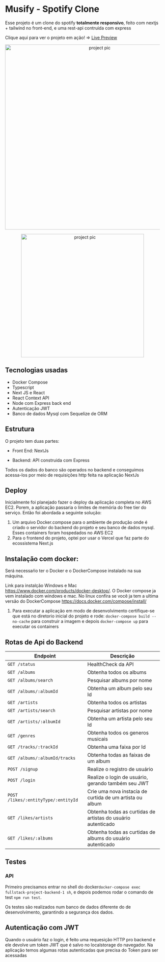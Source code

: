 # Musify - Spotify Clone

Esse projeto é um clone do spotify __totalmente responsivo__, feito com nextjs + tailwind no front-end, e uma rest-api contruida com express


Clique aqui para ver o projeto em ação! => [Live Preview](https://fullstack-project-two.vercel.app/)

<p align="center">
  <img src="https://i.imgur.com/x0zxQZl.png" width="600" alt="project pic">
</p>

<p align="center">
  <img src="https://i.imgur.com/5NaSL3w.png"  height="400" alt="project pic">
</p>

## Tecnologias usadas

- Docker Compose
- Typescript
- Next JS e React
- React Context API
- Node com Express back end
- Autenticação JWT
- Banco de dados Mysql com Sequelize de ORM

## Estrutura 
O projeto tem duas partes:

- Front End: NextJs

- Backend: API construida com Express

Todos os dados do banco são operados no backend e conseguimos acessa-los por meio de requisições http feita na aplicação NextJs

## Deploy

Inicialmente foi planejado fazer o deploy da aplicação completa no AWS EC2. Porem, a aplicação passaria o limites de memória do free tier do serviço. Então foi abordada a seguinte solução:

1. Um arquivo Docker.compose para o ambiente de produção  onde é criado o servidor do backend do projeto e seu banco de dados mysql. Esses containers foram hospedados no AWS EC2
2. Para o frontend do projeto, optei por usar o Vercel que faz parte do ecossistema Next.js


## Instalação com docker:

Será necessaŕio ter o Docker e o DockerCompose instalado na sua máquina.

Link para instalção Windows e Mac https://www.docker.com/products/docker-desktop/. O Docker compose ja vem instalado com windows e mac. No linux confira se você ja tem a ultima versão do DockerCompose https://docs.docker.com/compose/install/ 

1. Para executar a aplicação em modo de desenvolvimento certifique-se que está no diretorio inicial do projeto e rode:  `docker-compose build --no-cache` para construir a imagem e depois `docker-compose up` para executar os containers


## Rotas de Api do Backend

| Endpoint      | Descrição   |
| ------------- | ------------- |
| `GET /status` | HealthCheck da API |
| `GET /albums` | Obtenha todos os albums |
| `GET /albums/search` | Pesquisar albums por nome |
| `GET /albums/:albumId` | Obtenha um album pelo seu Id |
|`GET /artists` | Obtenha todos os artistas |
| `GET /artists/search` | Pesquisar artistas por nome |
| `GET /artists/:albumId` | Obtenha um artista pelo seu Id |
| `GET /genres` | Obtenha todos os generos musicais |
|`GET /tracks/:trackId` | Obtenha uma faixa por Id |
| `GET /albums/:albumId/tracks` | Obtenha todas as faixas de um album |
| `POST /signup` | Realize o registro de usuário|
| `POST /login` | Realize o login de usuário, gerando também seu JWT |
| `POST /likes/:entityType/:entityId` | Crie uma nova instacia de curtida de um artista ou album |
| `GET /likes/artists` | Obtenha todas as curtidas de artistas do usuário autenticado |
| `GET /likes/:albums` | Obtenha todas as curtidas de albums do usuário autenticado |

## Testes 

### API

Primeiro precisamos entrar no shell do docker`docker-compose exec fullstack-project-backend-1 sh`, e depois podemos rodar o comando de test `npm run test`.

Os testes são realizados num banco de dados diferente do de desenvolvimento, garantindo a segurança dos dados.

## Autenticação com JWT 

Quando o usuário faz o login, é feito uma requesição HTTP pro backend e ele devolve um token JWT que é salvo no localstorage do navegador. Na aplicação temos algumas rotas autenticadas que precisa do Token para ser acessadas
